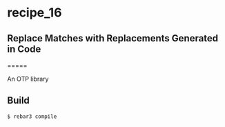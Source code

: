 # recipe_16
## Replace Matches with Replacements Generated in Code
=====

An OTP library

Build
-----

    $ rebar3 compile

